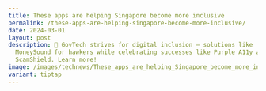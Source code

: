 ```yaml
---
title: These apps are helping Singapore become more inclusive
permalink: /these-apps-are-helping-singapore-become-more-inclusive/
date: 2024-03-01
layout: post
description: 📱 GovTech strives for digital inclusion — solutions like
  MoneySound for hawkers while celebrating successes like Purple A11y and
  ScamShield. Learn more!
image: /images/technews/These_apps_are_helping_Singapore_become_more_inclusive.jpg
variant: tiptap
---
```

